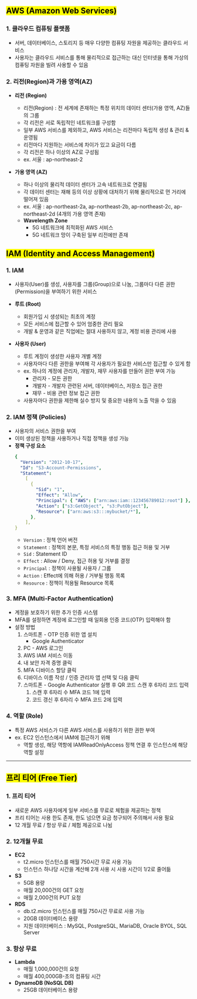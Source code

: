 ## <mark color="#fbc956">AWS (Amazon Web Services)</mark>

### 1. 클라우드 컴퓨팅 플랫폼

- 서버, 데이터베이스, 스토리지 등 매우 다양한 컴퓨팅 자원을 제공하는 클라우드 서비스
- 사용자는 클라우드 서비스를 통해 물리적으로 접근하는 대신 인터넷을 통해 가상의 컴퓨팅 자원을 빌려 사용할 수 있음

### 2. 리전(Region)과 가용 영역(AZ)

- **리전 (Region)**

  - 리전(Region) : 전 세계에 존재하는 특정 위치의 데이터 센터(가용 영역, AZ)들의 그룹
  - 각 리전은 서로 독립적인 네트워크를 구성함
  - 일부 AWS 서비스를 제외하고, AWS 서비스는 리전마다 독립적 생성 & 관리 & 운영됨
  - 리전마다 지원하는 서비스에 차이가 있고 요금이 다름
  - 각 리전은 하나 이상의 AZ로 구성됨
  - ex. 서울 : ap-northeast-2

- **가용 영역 (AZ)**
  - 하나 이상의 물리적 데이터 센터가 고속 네트워크로 연결됨
  - 각 데이터 센터는 재해 등의 이상 상황에 대처하기 위해 물리적으로 먼 거리에 떨어져 있음
  - ex. 서울 : ap-northeast-2a, ap-northeast-2b, ap-northeast-2c, ap-northeast-2d
    (4개의 가용 영역 존재)
  - **Wavelength Zone**
    - 5G 네트워크에 최적화된 AWS 서비스
    - 5G 네트워크 망이 구축된 일부 리전에만 존재

## <mark color="#fbc956">IAM (Identity and Access Management)</mark>

### 1. IAM

- 사용자(User)를 생성, 사용자를 그룹(Group)으로 나눔, 그룹마다 다른 권한(Permission)을 부여하기 위한 서비스

- **루트 (Root)**

  - 회원가입 시 생성되는 최초의 계정
  - 모든 서비스에 접근할 수 있어 엄중한 관리 필요
  - 개발 & 운영과 같은 직업에는 절대 사용하지 않고, 계정 비용 관리에 사용

- **사용자 (User)**
  - 루트 계정이 생성한 사용자 개별 계정
  - 사용자마다 다른 권한을 부여해 각 사용자가 필요한 서비스만 접근할 수 있게 함
  - ex. 하나의 계정에 관리자, 개발자, 재무 사용자를 만들어 권한 부여 가능
    - 관리자 - 모든 권한
    - 개발자 - 개발자 관련된 서버, 데이터베이스, 저장소 접근 권한
    - 재무 - 비용 관련 정보 접근 권한
  - 사용자마다 권한을 제한해 실수 방지 및 중요한 내용의 노출 막을 수 있음

### 2. IAM 정책 (Policies)

- 사용자의 서비스 권한을 부여
- 이미 생상된 정책을 사용하거나 직접 정책을 생성 가능
- **정책 구성 요소**
  ```yaml
  {
    "Version": "2012-10-17",
    "Id": "S3-Account-Permissions",
    "Statement":
      [
        {
          "Sid": "1",
          "Effect": "Allow",
          "Principal": { "AWS": ["arn:aws:iam::123456789012:root"] },
          "Action": ["s3:GetObject", "s3:PutObject"],
          "Resource": ["arn:aws:s3:::mybucket/*"],
        },
      ],
  }
  ```
  - `Version` : 정책 언어 버전
  - `Statement` : 정책의 본문, 특정 서비스의 특정 행동 접근 허용 및 거부
  - `Sid` : Statement ID
  - `Effect` : Allow / Deny, 접근 허용 및 거부를 결정
  - `Principal` : 정책이 사용될 사용자 / 그룹
  - `Action` : Effect에 의해 허용 / 거부될 행동 목록
  - `Resource` : 정책이 적용될 Resource 목록

### 3. MFA (Multi-Factor Authentication)

- 계정을 보호하기 위한 추가 인증 시스템
- MFA를 설정하면 계정에 로그인할 때 일회용 인증 코드(OTP) 입력해야 함
- 설정 방법
  1. 스마트폰 - OTP 인증 위한 앱 설치
     - Google Authenticator
  2. PC - AWS 로그인
  3. AWS IAM 서비스 이동
  4. 내 보안 자격 증명 클릭
  5. MFA 디바이스 할당 클릭
  6. 디바이스 이름 작성 / 인증 관리자 앱 선택 및 다음 클릭
  7. 스마트폰 - Google Authenticator 실행 후 QR 코드 스캔 후 6자리 코드 입력
     1. 스캔 후 6자리 수 MFA 코드 1에 입력
     2. 코드 갱신 후 6자리 수 MFA 코드 2에 입력

### 4. 역할 (Role)

- 특정 AWS 서비스가 다른 AWS 서비스를 사용하기 위한 권한 부여
- ex. EC2 인스턴스에서 IAM에 접근하기 위해
  - 역할 생성, 해당 역항에 IAMReadOnlyAccess 정책 연결 후 인스턴스에 해당 역할 설정

---

## <mark color="#fbc956">프리 티어 (Free Tier)</mark>

### 1. 프리 티어

- 새로운 AWS 사용자에게 일부 서비스를 무료로 체험을 제공하는 정책
- 프리 티어는 사용 한도 존재, 한도 넘으면 요금 청구되어 주의해서 사용 필요
- 12 개월 무료 / 항상 무료 / 체험 제공으로 나뉨

### 2. 12개월 무료

- **EC2**
  - t2.micro 인스턴스를 매월 750시간 무료 사용 가능
  - 인스턴스 하나당 시간을 계산해 2개 사용 시 사용 시간이 1/2로 줄어듦
- **S3**
  - 5GB 용량
  - 매월 20,000건의 GET 요청
  - 매월 2,000건의 PUT 요청
- **RDS**
  - db.t2.micro 인스턴스를 매월 750시간 무료로 사용 가능
  - 20GB 데이터베이스 용량
  - 지원 데이터베이스 : MySQL, PostgreSQL, MariaDB, Oracle BYOL, SQL Server

### 3. 항상 무료

- **Lambda**
  - 매월 1,000,000건의 요청
  - 매월 400,000GB-초의 컴퓨팅 시간
- **DynamoDB (NoSQL DB)**
  - 25GB 데이터베이스 용량
